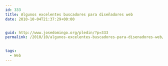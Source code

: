 ```yaml
---
id: 333
title: Algunos excelentes buscadores para diseñadores web
date: 2010-10-04T21:37:29+00:00


guid: http://www.josedomingo.org/pledin/?p=333
permalink: /2010/10/algunos-excelentes-buscadores-para-disenadores-web/

  
tags:
  - Web
---
```

